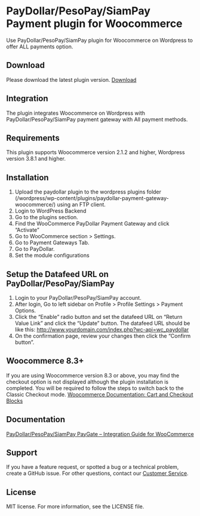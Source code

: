 # PayDollar/PesoPay/SiamPay Payment plugin for Woocommerce
Use PayDollar/PesoPay/SiamPay plugin for Woocommerce on Wordpress to offer ALL payments option.

## Download
Please download the latest plugin version. [Download](https://github.com/asiapay-lib/asiapay-Woocommerce/releases/latest)

## Integration
The plugin integrates Woocommerce on Wordpress with PayDollar/PesoPay/SiamPay payment gateway with All payment methods.

## Requirements
This plugin supports Woocommerce version 2.1.2 and higher, Wordpress version 3.8.1 and higher.

## Installation
1.	Upload the paydollar plugin to the wordpress plugins folder (/wordpress/wp-content/plugins/paydollar-payment-gateway-woocommerce/) using an FTP client.
2.	Login to WordPress Backend
3.	Go to the plugins section.
4.	Find the WooCommerce PayDollar Payment Gateway and click “Activate”
5.	Go to WooCommerce section > Settings.
6.	Go to Payment Gateways Tab.
7.	Go to PayDollar.
8.	Set the module configurations

## Setup the Datafeed URL on PayDollar/PesoPay/SiamPay
 1. Login to your PayDollar/PesoPay/SiamPay account.
 2. After login, Go to left sidebar on Profile > Profile Settings > Payment Options.
 3. Click the “Enable” radio button and set the datafeed URL on “Return Value Link” and click the “Update” button. The datafeed URL should be like this: http://www.yourdomain.com/index.php?wc-api=wc_paydollar
 4. On the confirmation page, review your changes then click the “Confirm button”.

## Woocommerce 8.3+
If you are using Woocommerce version 8.3 or above, you may find the checkout option is not displayed although the plugin installation is completed.
You will be required to follow the steps to switch back to the Classic Checkout mode.
[Woocommerce Documentation: Cart and Checkout Blocks](https://woocommerce.com/document/cart-checkout-blocks-status/#compatible-extensions)

## Documentation
[PayDollar/PesoPay/SiamPay PayGate – Integration Guide for WooCommerce](https://github.com/asiapay-lib/Woocommerce/raw/master/WordPress%2BWooCommerce%20Module%20Integration%20Guide.pdf)

## Support
If you have a feature request, or spotted a bug or a technical problem, create a GitHub issue. For other questions, contact our [Customer Service](https://www.paydollar.com/en/contact-us.html).

## License
MIT license. For more information, see the LICENSE file.
